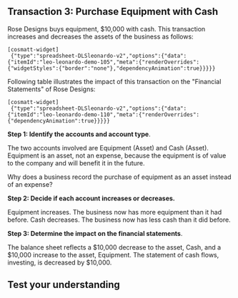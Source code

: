 ## Transaction 3: Purchase Equipment with Cash

Rose Designs buys equipment, $10,000 with cash. This transaction increases and decreases the assets of the business as follows:

```
[cosmatt-widget]
 {"type":"spreadsheet-DLSleonardo-v2","options":{"data":{"itemId":"leo-leonardo-demo-105","meta":{"renderOverrides":{"widgetStyles":{"border":"none"},"dependencyAnimation":true}}}}} 
```

Following table illustrates the impact of this transaction on the "Financial Statements" of Rose Designs:

```
[cosmatt-widget]
 {"type":"spreadsheet-DLSleonardo-v2","options":{"data":{"itemId":"leo-leonardo-demo-110","meta":{"renderOverrides":{"dependencyAnimation":true}}}}} 
```

**Step 1: Identify the accounts and account type**.

The two accounts involved are Equipment (Asset) and Cash (Asset). Equipment is an asset, not an expense, because the equipment is of value to the company and will benefit it in the future.

Why does a business record the purchase of equipment as an asset instead of an expense?

**Step 2: Decide if each account increases or decreases.**

Equipment increases. The business now has more equipment than it had before. Cash decreases. The business now has less cash than it did before.

**Step 3: Determine the impact on the financial statements**.

The balance sheet reflects a $10,000 decrease to the asset, Cash, and a $10,000 increase to the asset, Equipment. The statement of cash flows, investing, is decreased by $10,000.

## Test your understanding
